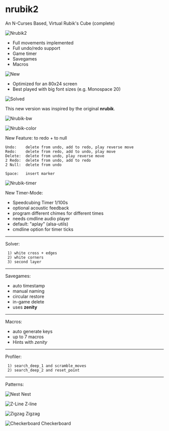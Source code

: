 # nrubik2
An N-Curses Based, Virtual Rubik's Cube (complete)

![Nrubik2](image/nrubik2.jpg?raw=true)

 - Full movements implemented
 - Full undo/redo support
 - Game timer
 - Savegames
 - Macros

![New](image/nrubik2-new.jpg?raw=true)

 - Optimized for an 80x24 screen
 - Best played with big font sizes (e.g. Monospace 20)

![Solved](image/nrubik2-solved.jpg?raw=true)

This new version was inspired by the original **nrubik**.

![Nrubik-bw](image/nrubik-bw.jpg?raw=true)

![Nrubik-color](image/nrubik-color.jpg?raw=true)

New Feature: to redo + to null

```
Undo:    delete from undo, add to redo, play reverse move
Redo:    delete from redo, add to undo, play move
Delete:  delete from undo, play reverse move
2 Redo:  delete from undo, add to redo
2 Null:  delete from undo

Space:   insert marker
```

![Nrubik-timer](image/timer.jpg?raw=true)

New Timer-Mode:

 - Speedcubing Timer 1/100s
 - optional acoustic feedback
 - program different chimes for different times
 - needs cmdline audio player
 - default: "aplay" (alsa-utils)
 - cmdline option for timer ticks

-----
Solver:

```
 1) white cross + edges
 2) white corners
 3) second layer
```

-----
Savegames:

 - auto timestamp
 - manual naming
 - circular restore
 - in-game delete
 - uses **zenity**

-----
Macros:

 - auto generate keys
 - up to 7 macros
 - Hints with *zenity*

-----
Profiler:

```
 1) search_deep_1 and scramble_moves
 2) search_deep_2 and reset_point
```

-----
Patterns:

![Nest](image/nest.jpg?raw=true)
Nest

![Z-Line](image/z-line.jpg?raw=true)
Z-line

![Zigzag](image/zigzag.jpg?raw=true)
Zigzag

![Checkerboard](image/checkerboard.jpg?raw=true)
Checkerboard
